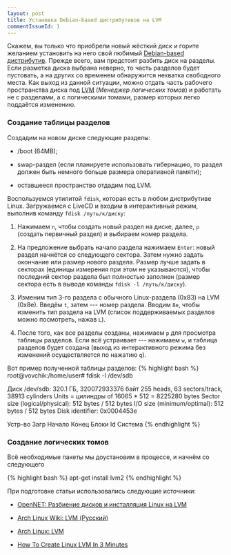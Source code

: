 ```yaml
---
layout: post
title: Установка Debian-based дистрибутивов на LVM
commentIssueId: 1
---
```


Скажем, вы только что приобрели новый жёсткий диск и горите желанием
установить на него свой любимый
[Debian-based дистрибутив](http://www.debian.org/misc/children-distros.ru.html). Прежде
всего, вам предстоит разбить диск на разделы. Если разметка диска
выбрана неверно, то часть разделов будет пустовать, а на других со
временем обнаружится нехватка свободного места. Как выход из данной
ситуации, можно отдать часть рабочего пространства диска под
[LVM](http://en.wikipedia.org/wiki/Logical_Volume_Manager_%28Linux%29)
(*Менеджер логических томов*) и работать не с разделами, а с
логическими томами, размер которых легко поддаётся изменению.

### Создание таблицы разделов

Создадим на новом диске следующие разделы:

* /boot (64MB);

* swap-раздел (если планируете использовать гибернацию, то раздел
должен быть немного больше размера оперативной памяти);

* оставшееся пространство отдадим под LVM.

Воспользуемся утилитой `fdisk`, которая есть в любом дистрибутиве
Linux. Загружаемся с LiveCD и входим в интерактивный режим, выполнив
команду `fdisk /путь/к/диску`:

1. Нажимаем `n`, чтобы создать новый раздел на диске, далее, `p`
(создать первичный раздел) и выбираем номер раздела.

2. На предложение выбрать начало раздела нажимаем `Enter`: новый
раздел начнётся со следующего сектора. Затем нужно задать окончание
или размер нового раздела. Размер лучше задать в секторах (единицы
измерения при этом не указываются), чтобы последний сектор раздела был
полностью заполнен (размер сектора есть в выводе команды `fdisk -l
/путь/к/диску`).

3. Изменим тип 3-го раздела с обычного Linux-раздела (0x83) на LVM
(0x8e). Введём `t`, затем --- номер раздела. Вводим `8e`, чтобы
изменить тип раздела на LVM (список поддерживаемых разделов можно
посмотреть, нажав `L`).

4. После того, как все разделы созданы, нажимаем `p` для просмотра
таблицы разделов. Если всё устраивает --- нажимаем `w`, и таблица
разделов будет создана (выход из интерактивного режима без изменений
осуществляется по нажатию `q`).

Вот пример полученной таблицы разделов:
{% highlight bash %}
root@vovchik:/home/user# fdisk -l /dev/sdb

Диск /dev/sdb: 320.1 ГБ, 320072933376 байт
255 heads, 63 sectors/track, 38913 cylinders
Units = цилиндры of 16065 * 512 = 8225280 bytes
Sector size (logical/physical): 512 bytes / 512 bytes
I/O size (minimum/optimal): 512 bytes / 512 bytes
Disk identifier: 0x0004453e

Устр-во Загр     Начало       Конец       Блоки   Id  Система
{% endhighlight %}

### Создание логических томов

Всё необходимые пакеты мы доустановим в процессе, и начнём со
следующего

{% highlight bash %}
apt-get install lvm2
{% endhighlight %}

При подготовке статьи использовались следующие источники:

* [OpenNET: Разбиение дисков и инсталляция Linux на LVM](http://www.opennet.ru/base/sys/lvm_install.txt.html)

* [Arch Linux Wiki: LVM (Русский)](https://wiki.archlinux.org/index.php/LVM_%28%D0%A0%D1%83%D1%81%D1%81%D0%BA%D0%B8%D0%B9%29)
  
* [Arch Linux: LVM](http://www.altlinux.org/LVM)

* [How To Create Linux LVM In 3 Minutes](http://www.walkernews.net/2007/07/02/how-to-create-linux-lvm-in-3-minutes/)
